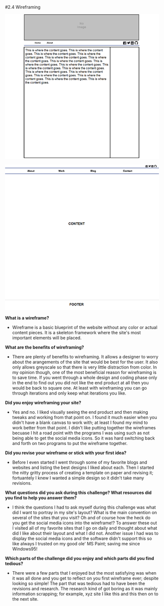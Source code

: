 #2.4 Wireframing

![Wire Site Index](imgs/wireframe-index.png)

![Wire Blog Index](imgs/wireframe-blog-index.png)

**What is a wireframe?**
 - Wireframe is a basic blueprint of the website without any color or actual content pieces. It is a skeleton framework where the
   site's most important elements will be placed.

**What are the benefits of wireframing?**
 - There are plenty of benefits to wireframing. It allows a designer to worry about the arangements of the site that would be best for
   the user. It also only allows greyscale so that there is very little distraction from color. In my opinion though, one of the most
   beneficial reason for wireframing is to save time. If you went through a whole design and coding phase only in the end to find out you did not like the end product at all then you would be back to square one. At least with wireframing you can go through iterations and only keep what iterations you like.

**Did you enjoy wireframing your site?**
- Yes and no. I liked visually seeing the end product and then making tweaks and working from that point on. I found it much easier when
  you didn't have a blank canvas to work with; at least I found my mind to work better from that point.  I didn't like putting together
  the wireframes becuase I hit a road point with the programs I was using such as not being able to get the social media icons. So it was hard switching back and forth on two programs to put the wireframe together.

**Did you revise your wireframe or stick with your first idea?**
- Before I even started I went through some of my favorite blogs and websites and listing the best designs I liked about each. Then I
  started the nitty gritty process of creating a template on paper and revising it; fortuantely I knew I wanted a simple design so it
  didn't take many revisions.


**What questions did you ask during this challenge? What resources did you find to help you answer them?**
- I think the questions I had to ask myself during this challenge was what did I want to portray in my site's layout? What is the main
  convention on several of the sites that you visit? Oh and of course how the heck do you get the social media icons into the wireframe!?
  To answer these out I visited all of my favorite sites that I go on daily and thought about what did I like about their layout and what I did not. Another issue I had was to display the social media icons and the software didn't support this so like always I trusted on my good ole' MS Paint; saving me since Windows95!


**Which parts of the challenge did you enjoy and which parts did you find tedious?**
- There were a few parts that I enjoyed but the most satisfying was when it was all done and you get to reflect on you first wireframe
  ever; despite looking so simple! The part that was tedious had to have been the revisions and research. The research kind of got boring as it was mainly information scrapping; for example, xyz site I like this and this then on to the next site.


